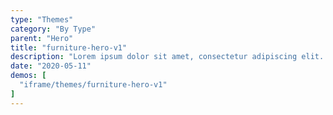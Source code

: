 ```yaml
---
type: "Themes"
category: "By Type"
parent: "Hero"
title: "furniture-hero-v1"
description: "Lorem ipsum dolor sit amet, consectetur adipiscing elit. Nunc tempus laoreet leo sit amet iaculis."
date: "2020-05-11"
demos: [
  "iframe/themes/furniture-hero-v1"
]
---
```

